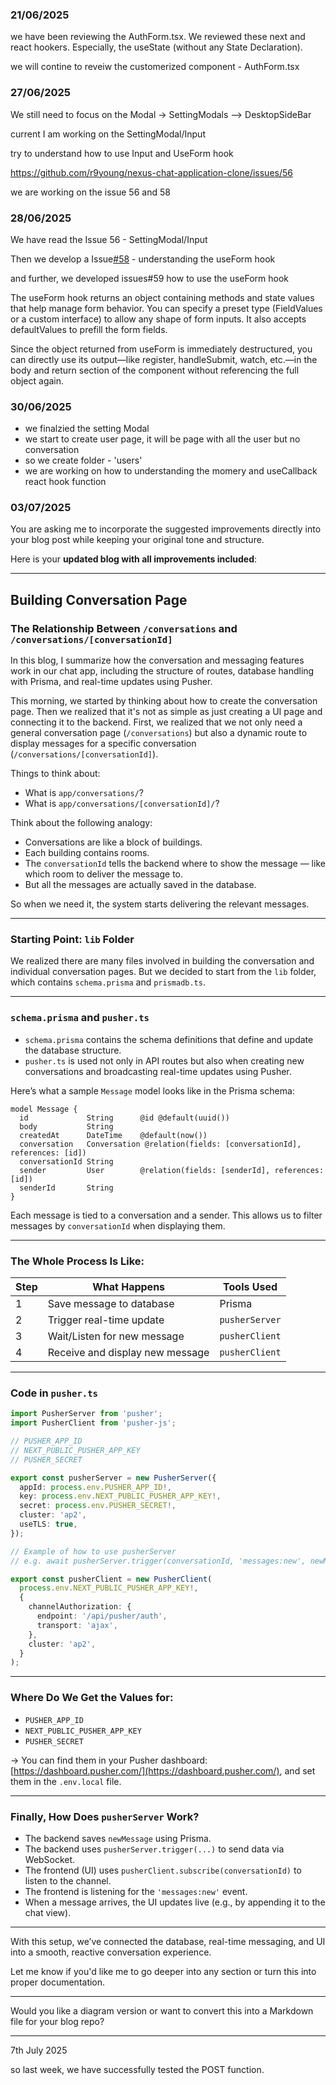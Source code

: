 ### 21/06/2025

we have been reviewing the AuthForm.tsx. We reviewed these next and react hookers. Especially, the useState (without any State Declaration).


we will contine to reveiw the customerized component - AuthForm.tsx



### 27/06/2025

We still need to focus on the Modal -> SettingModals --> DesktopSideBar

current I am working on the SettingModal/Input

try to understand how to use Input and UseForm hook

https://github.com/r9young/nexus-chat-application-clone/issues/56

we are working on the issue 56 and 58


### 28/06/2025

We have read the Issue 56 - SettingModal/Input

Then we develop a Issue[#58](https://github.com/r9young/nexus-chat-application-clone/issues/58) - understanding the useForm hook

and further, we developed issues#59 how to use the useForm hook


The useForm hook returns an object containing methods and state values that help manage form behavior. You can specify a preset type (FieldValues or a custom interface) to allow any shape of form inputs. It also accepts defaultValues to prefill the form fields.

Since the object returned from useForm is immediately destructured, you can directly use its output—like register, handleSubmit, watch, etc.—in the body and return section of the component without referencing the full object again.



### 30/06/2025

- we finalzied the setting Modal
- we start to create user page, it will be page with all the user but no conversation
- so we create folder - 'users'
- we are working on how to understanding the momery and useCallback react hook function


### 03/07/2025

You are asking me to incorporate the suggested improvements directly into your blog post while keeping your original tone and structure.

Here is your **updated blog with all improvements included**:

---

## Building Conversation Page

### The Relationship Between `/conversations` and `/conversations/[conversationId]`

In this blog, I summarize how the conversation and messaging features work in our chat app, including the structure of routes, database handling with Prisma, and real-time updates using Pusher.

This morning, we started by thinking about how to create the conversation page. Then we realized that it's not as simple as just creating a UI page and connecting it to the backend. First, we realized that we not only need a general conversation page (`/conversations`) but also a dynamic route to display messages for a specific conversation (`/conversations/[conversationId]`).

Things to think about:

* What is `app/conversations/`?
* What is `app/conversations/[conversationId]/`?

Think about the following analogy:

* Conversations are like a block of buildings.
* Each building contains rooms.
* The `conversationId` tells the backend where to show the message — like which room to deliver the message to.
* But all the messages are actually saved in the database.

So when we need it, the system starts delivering the relevant messages.

---

### Starting Point: `lib` Folder

We realized there are many files involved in building the conversation and individual conversation pages. But we decided to start from the `lib` folder, which contains `schema.prisma` and `prismadb.ts`.

---

### `schema.prisma` and `pusher.ts`

* `schema.prisma` contains the schema definitions that define and update the database structure.
* `pusher.ts` is used not only in API routes but also when creating new conversations and broadcasting real-time updates using Pusher.

Here’s what a sample `Message` model looks like in the Prisma schema:

```prisma
model Message {
  id             String      @id @default(uuid())
  body           String
  createdAt      DateTime    @default(now())
  conversation   Conversation @relation(fields: [conversationId], references: [id])
  conversationId String
  sender         User        @relation(fields: [senderId], references: [id])
  senderId       String
}
```

Each message is tied to a conversation and a sender. This allows us to filter messages by `conversationId` when displaying them.

---

### The Whole Process Is Like:

| Step | What Happens                    | Tools Used     |
| ---- | ------------------------------- | -------------- |
| 1    | Save message to database        | Prisma         |
| 2    | Trigger real-time update        | `pusherServer` |
| 3    | Wait/Listen for new message     | `pusherClient` |
| 4    | Receive and display new message | `pusherClient` |

---

### Code in `pusher.ts`

```ts
import PusherServer from 'pusher';
import PusherClient from 'pusher-js';

// PUSHER_APP_ID
// NEXT_PUBLIC_PUSHER_APP_KEY
// PUSHER_SECRET

export const pusherServer = new PusherServer({
  appId: process.env.PUSHER_APP_ID!,
  key: process.env.NEXT_PUBLIC_PUSHER_APP_KEY!,
  secret: process.env.PUSHER_SECRET!,
  cluster: 'ap2',
  useTLS: true,
});

// Example of how to use pusherServer
// e.g. await pusherServer.trigger(conversationId, 'messages:new', newMessage);

export const pusherClient = new PusherClient(
  process.env.NEXT_PUBLIC_PUSHER_APP_KEY!,
  {
    channelAuthorization: {
      endpoint: '/api/pusher/auth',
      transport: 'ajax',
    },
    cluster: 'ap2',
  }
);
```

---

### Where Do We Get the Values for:

* `PUSHER_APP_ID`
* `NEXT_PUBLIC_PUSHER_APP_KEY`
* `PUSHER_SECRET`

→ You can find them in your Pusher dashboard: [https://dashboard.pusher.com/](https://dashboard.pusher.com/), and set them in the `.env.local` file.

---

### Finally, How Does `pusherServer` Work?

* The backend saves `newMessage` using Prisma.
* The backend uses `pusherServer.trigger(...)` to send data via WebSocket.
* The frontend (UI) uses `pusherClient.subscribe(conversationId)` to listen to the channel.
* The frontend is listening for the `'messages:new'` event.
* When a message arrives, the UI updates live (e.g., by appending it to the chat view).

---

With this setup, we’ve connected the database, real-time messaging, and UI into a smooth, reactive conversation experience.

Let me know if you'd like me to go deeper into any section or turn this into proper documentation.

---

Would you like a diagram version or want to convert this into a Markdown file for your blog repo?


---

7th July 2025

so last week, we have successfully tested the POST function. 

